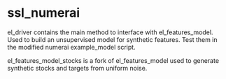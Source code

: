 # ssl_numerai
el_driver contains the main method to interface with el_features_model. Used to build an unsupervised model for synthetic features. Test them in the modified numerai example_model script. 

el_features_model_stocks is a fork of el_features_model used to generate synthetic stocks and targets from uniform noise.
